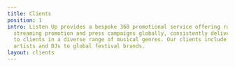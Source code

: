```yaml
---
title: Clients
position: 1
intro: Listen Up provides a bespoke 360 promotional service offering radio, club,
  streaming promotion and press campaigns globally, consistently delivering results
  to clients in a diverse range of musical genres. Our clients include world class
  artists and DJs to global festival brands.
layout: clients
---
```


